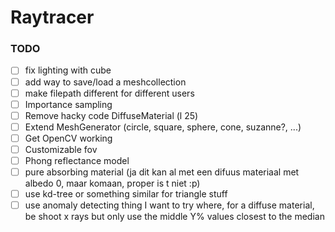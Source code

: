 # Raytracer

### TODO

- [ ] fix lighting with cube
- [ ] add way to save/load a meshcollection
- [ ] make filepath different for different users
- [ ] Importance sampling
- [ ] Remove hacky code DiffuseMaterial (l 25)
- [ ] Extend MeshGenerator (circle, square, sphere, cone, suzanne?, ...)
- [ ] Get OpenCV working
- [ ] Customizable fov
- [ ] Phong reflectance model
- [ ] pure absorbing material (ja dit kan al met een difuus materiaal met albedo 0, maar komaan, proper is t niet :p)
- [ ] use kd-tree or something similar for triangle stuff
- [ ] use anomaly detecting thing I want to try where, for a diffuse material, be shoot x rays but only use the middle Y% values closest to the median
